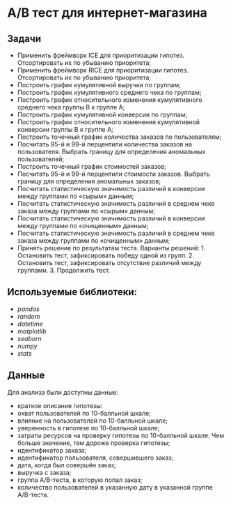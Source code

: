 # A/B тест для интернет-магазина

## Задачи

- Применить фреймворк ICE для приоритизации гипотез. Отсортировать их по убыванию приоритета;
- Применить фреймворк RICE для приоритизации гипотез. Отсортировать их по убыванию приоритета;
- Построить график кумулятивной выручки по группам;
- Построить график кумулятивного среднего чека по группам;
- Построить график относительного изменения кумулятивного среднего чека группы B к группе A;
- Построить график кумулятивной конверсии по группам;
- Построить график относительного изменения кумулятивной конверсии группы B к группе A;
- Построить точечный график количества заказов по пользователям;
- Посчитать 95-й и 99-й перцентили количества заказов на пользователя. Выбрать границу для определения аномальных пользователей;
- Построить точечный график стоимостей заказов;
- Посчитать 95-й и 99-й перцентили стоимости заказов. Выбрать границу для определения аномальных заказов;
- Посчитать статистическую значимость различий в конверсии между группами по «сырым» данным;
- Посчитать статистическую значимость различий в среднем чеке заказа между группами по «сырым» данным;
- Посчитать статистическую значимость различий в конверсии между группами по «очищенным» данным;
- Посчитать статистическую значимость различий в среднем чеке заказа между группами по «очищенным» данным;
- Принять решение по результатам теста. Варианты решений: 1. Остановить тест, зафиксировать победу одной из групп. 2. Остановить тест, зафиксировать отсутствие различий между группами. 3. Продолжить тест.


## Используемые библиотеки:
- *pandas*
- *random*
- *datetime*
- *matplotlib*
- *seaborn*
- *numpy*
- *stats*

## Данные

Для анализа были доступны данные:

- краткое описание гипотезы:
- охват пользователей по 10-балльной шкале;
- влияние на пользователей по 10-балльной шкале;
- уверенность в гипотезе по 10-балльной шкале;
- затраты ресурсов на проверку гипотезы по 10-балльной шкале. Чем больше значение, тем дороже проверка гипотезы;
- идентификатор заказа;
- идентификатор пользователя, совершившего заказ;
- дата, когда был совершён заказ;  
- выручка с заказа;
- группа A/B-теста, в которую попал заказ;
- количество пользователей в указанную дату в указанной группе A/B-теста.
